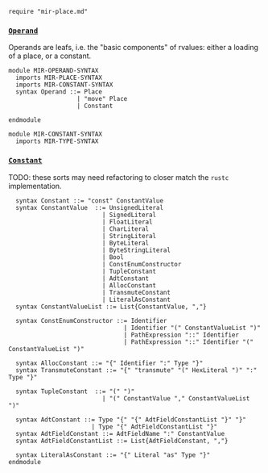 ```k
require "mir-place.md"
```

### [`Operand`](https://doc.rust-lang.org/beta/nightly-rustc/rustc_middle/mir/enum.Operand.html)

Operands are leafs, i.e. the "basic components" of rvalues: either a loading of a place, or a constant.

```k
module MIR-OPERAND-SYNTAX
  imports MIR-PLACE-SYNTAX
  imports MIR-CONSTANT-SYNTAX
  syntax Operand ::= Place
                   | "move" Place
                   | Constant

endmodule
```

```k
module MIR-CONSTANT-SYNTAX
  imports MIR-TYPE-SYNTAX
```

### [`Constant`](https://doc.rust-lang.org/beta/nightly-rustc/rustc_middle/mir/struct.Constant.html)

TODO: these sorts may need refactoring to closer match the `rustc` implementation.

```k
  syntax Constant ::= "const" ConstantValue
  syntax ConstantValue  ::= UnsignedLiteral
                          | SignedLiteral
                          | FloatLiteral
                          | CharLiteral
                          | StringLiteral
                          | ByteLiteral
                          | ByteStringLiteral
                          | Bool
                          | ConstEnumConstructor
                          | TupleConstant
                          | AdtConstant
                          | AllocConstant
                          | TransmuteConstant
                          | LiteralAsConstant
  syntax ConstantValueList ::= List{ConstantValue, ","}

  syntax ConstEnumConstructor ::= Identifier
                                | Identifier "(" ConstantValueList ")"
                                | PathExpression "::" Identifier
                                | PathExpression "::" Identifier "(" ConstantValueList ")"

  syntax AllocConstant ::= "{" Identifier ":" Type "}"
  syntax TransmuteConstant ::= "{" "transmute" "(" HexLiteral ")" ":" Type "}"

  syntax TupleConstant  ::= "(" ")"
                          | "(" ConstantValue "," ConstantValueList ")"

  syntax AdtConstant ::= Type "{" "{" AdtFieldConstantList "}" "}"
                       | Type "{" AdtFieldConstantList "}"
  syntax AdtFieldConstant ::= AdtFieldName ":" ConstantValue
  syntax AdtFieldConstantList ::= List{AdtFieldConstant, ","}

  syntax LiteralAsConstant ::= "{" Literal "as" Type "}"
endmodule
```
